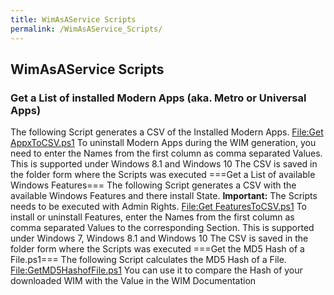 ```yaml
---
title: WimAsAService Scripts
permalink: /WimAsAService_Scripts/
---
```


## WimAsAService Scripts

### Get a List of installed Modern Apps (aka. Metro or Universal Apps)

The following Script generates a CSV of the Installed Modern Apps.
[<File:Get> AppxToCSV.ps1](/File:Get_AppxToCSV.ps1 "wikilink")
To uninstall Modern Apps during the WIM generation, you need to enter
the Names from the first column as comma separated Values.
This is supported under Windows 8.1 and Windows 10
The CSV is saved in the folder form where the Scripts was executed
===Get a List of available Windows Features=== The following Script
generates a CSV with the available Windows Features and there install
State. **Important:** The Scripts needs to be executed with Admin
Rights. [<File:Get>
FeaturesToCSV.ps1](/File:Get_FeaturesToCSV.ps1 "wikilink")
To install or uninstall Features, enter the Names from the first column
as comma separated Values to the corresponding Section.
This is supported under Windows 7, Windows 8.1 and Windows 10
The CSV is saved in the folder form where the Scripts was executed
===Get the MD5 Hash of a File.ps1=== The following Script calculates the
MD5 Hash of a File.
[<File:GetMD5HashofFile.ps1>](/File:GetMD5HashofFile.ps1 "wikilink")
You can use it to compare the Hash of your downloaded WIM with the Value
in the WIM Documentation
